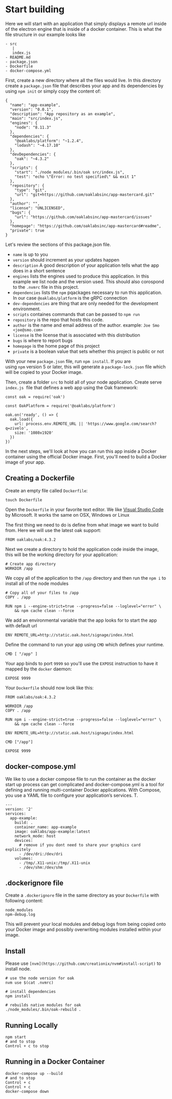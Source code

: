 # Start building

Here we will start with an application that simply displays a remote url inside of the electron engine that is inside of a docker container. This is what the file structure in our example looks like

[](https://www.notion.so/f1c88c37d4564c95b690e4ed9cd42cb5#72c8fb3f29514ecf8a381aa86dc6f9ce)

```text
- src
   |
   index.js
- README.md
- package.json
- Dockerfile
- docker-compose.yml

```

First, create a new directory where all the files would live. In this directory create a `package.json` file that describes your app and its dependencies by using `npm init` or simply copy the content of: 

    {
      "name": "app-example",
      "version": "0.0.1",
      "description": "App repository as an example",
      "main": "src/index.js",
      "engines": {
        "node": "8.11.3"
      },
      "dependencies": {
        "@oaklabs/platform": "~1.2.4",
        "lodash": "~4.17.10"
      },
      "devDependencies": {
        "oak": "~4.3.2"
      },
      "scripts": {
        "start": "./node_modules/.bin/oak src/index.js",
        "test": "echo \"Error: no test specified\" && exit 1"
      },
      "repository": {
        "type": "git",
        "url": "git+https://github.com/oaklabsinc/app-mastercard.git"
      },
      "author": "",
      "license": "UNLICENSED",
      "bugs": {
        "url": "https://github.com/oaklabsinc/app-mastercard/issues"
      },
      "homepage": "https://github.com/oaklabsinc/app-mastercard#readme",
      "private": true
    }

Let's review the sections of this package.json file. 

- `name` is up to you
- `version` should increment as your updates happen
- `description` A good description of your application tells what the app does in a short sentence
- `engines` lists the engines used to produce this application. In this example we list node and the version used. This should also corospond to the `.nvmrc` file in this project.
- `dependencies` lists the `npm` pqackages necessary to run this application. In our case `@oaklabs/platform` is the gRPC connection
- `dev-dependencies` are thing that are only needed for the development environment.
- `scripts` containes commands that can be passed to `npm run`
- `repository` is the repo that hosts this code.
- `author` is the name and email address of the author. example: `Joe Smo <joe@smo.com>`
- `license` is the license that is associated with this distribution
- `bugs` is where to report bugs
- `homepage` is the home page of this project
- `private` is a boolean value that sets whether this project is public or not

With your new `package.json` file, run `npm install`. If you are using `npm` version 5 or later, this will generate a `package-lock.json` file which will be copied to your Docker image.

Then, create a folder `src` to hold all of your node application. Create serve `index.js`  file that defines a web app using the Oak framework:

    const oak = require('oak')

    const OakPlatform = require('@oaklabs/platform')

    oak.on('ready', () => {
      oak.load({
        url: process.env.REMOTE_URL || 'https://www.google.com/search?q=zivelo',
        size: '1080x1920'
      })
    })

In the next steps, we'll look at how you can run this app inside a Docker container using the official Docker image. First, you'll need to build a Docker image of your app.

## Creating a Dockerfile

Create an empty file called `Dockerfile`:

    touch Dockerfile

Open the `Dockerfile` in your favorite text editor. We like [Visual Studio Code](https://code.visualstudio.com/) by Microsoft. It works the same on OSX, Windows or Linux

The first thing we need to do is define from what image we want to build from. Here we will use the latest oak support:

    FROM oaklabs/oak:4.3.2

Next we create a directory to hold the application code inside the image, this will be the working directory for your application:

    # Create app directory
    WORKDIR /app

We copy all of the application to the `/app` directory and then run the `npm i` to install all of the node modules

    # Copy all of your files to /app
    COPY . /app

    RUN npm i --engine-strict=true --progress=false --loglevel="error" \
        && npm cache clean --force

We add an environmental variable that the app looks for to start the app with default url

    ENV REMOTE_URL=http://static.oak.host/signage/index.html

Define the command to run your app using `CMD` which defines your runtime.

    CMD [ "/app" ]

Your app binds to port `9999` so you'll use the `EXPOSE` instruction to have it mapped by the `docker` daemon:

    EXPOSE 9999

Your `Dockerfile` should now look like this:

    FROM oaklabs/oak:4.3.2

    WORKDIR /app
    COPY . /app

    RUN npm i --engine-strict=true --progress=false --loglevel="error" \
        && npm cache clean --force

    ENV REMOTE_URL=http://static.oak.host/signage/index.html

    CMD ["/app"]

    EXPOSE 9999

## docker-compose.yml

We like to use a docker compose file to run the container as the docker start up process can get complicated and docker-compose.yml is a tool for defining and running multi-container Docker applications. With Compose, you use a YAML file to configure your application’s services. T.

    ---
    version: '2'
    services:
      app-example:
        build: .
        container_name: app-example
        image: oaklabs/app-example:latest
        network_mode: host
        devices:
          # remove if you dont need to share your graphics card explicitely
          - /dev/dri:/dev/dri
        volumes:
          - /tmp/.X11-unix:/tmp/.X11-unix
          - /dev/shm:/dev/shm

## .dockerignore file

Create a `.dockerignore` file in the same directory as your `Dockerfile` with following content:

    node_modules
    npm-debug.log

This will prevent your local modules and debug logs from being copied onto your Docker image and possibly overwriting modules installed within your image.

## **Install**

Please use `[nvm](https://github.com/creationix/nvm#install-script)` to install node.

    # use the node version for oak
    nvm use $(cat .nvmrc)

    # install dependencies
    npm install

    # rebuilds native modules for oak
    ./node_modules/.bin/oak-rebuild .

## **Running Locally**

    npm start
    # and to stop
    Control + c to stop

## Running in a Docker Container

    docker-compose up --build
    # and to stop
    Control + c
    Control + c
    docker-compose down